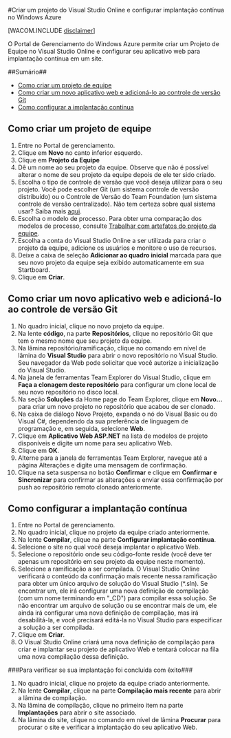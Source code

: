 ﻿<properties urlDisplayName="How to create a VSO project and setup Continuous Deployment" pageTitle="Como criar um projeto da equipe do Visual Studio Online e configurar a implantação contínua - Microsoft Azure" metaKeywords="Visual Studio Online, criar projeto da equipe, implantação contínua no Azure" description="Learn how to create a Visual Studio Online team project and configure it for continuous deployment to Windows Azure." metaCanonical="" services="cloud-services, visual-studio-online" documentationCenter="" title="How to Create and Deploy a Cloud Service" authors="jimlamb" solutions="" writer="jimlamb" manager="kamrani" editor=""  />

<tags ms.service="visual-studio-online" ms.workload="tbd" ms.tgt_pltfrm="ibiza" ms.devlang="na" ms.topic="article" ms.date="01/01/1900" ms.author="jimlamb" />

#Criar um projeto do Visual Studio Online e configurar implantação contínua no Windows Azure 

[WACOM.INCLUDE [disclaimer](../includes/disclaimer.md)]

O Portal de Gerenciamento do Windows Azure permite criar um Projeto de Equipe no Visual Studio Online e configurar seu aplicativo web para implantação contínua em um site.

##Sumário##

* [Como criar um projeto de equipe](#create_team_project)
* [Como criar um novo aplicativo web e adicioná-lo ao controle de versão Git](#create_web_app)
* [Como configurar a implantação contínua](#continuous_deployment)

## <a name="create_team_project"></a>Como criar um projeto de equipe

1. Entre no Portal de gerenciamento.
2. Clique em **Novo** no canto inferior esquerdo.
3. Clique em **Projeto da Equipe**
4. Dê um nome ao seu projeto da equipe. Observe que não é possível alterar o nome de seu projeto da equipe depois de ele ter sido criado.
5. Escolha o tipo de controle de versão que você deseja utilizar para o seu projeto. Você pode escolher Git (um sistema controle de versão distribuído) ou o Controle de Versão do Team Foundation (um sistema controle de versão centralizado). Não tem certeza sobre qual sistema usar? Saiba mais [aqui](http://msdn.microsoft.com/pt-br/library/ms181368.aspx).
6. Escolha o modelo de processo. Para obter uma comparação dos modelos de processo, consulte [Trabalhar com artefatos do projeto da equipe](http://msdn.microsoft.com/pt-br/library/ms400752.aspx).
7. Escolha a conta do Visual Studio Online a ser utilizada para criar o projeto da equipe, adicione os usuários e monitore o uso de recursos.
8. Deixe a caixa de seleção **Adicionar ao quadro inicial** marcada para que seu novo projeto da equipe seja exibido automaticamente em sua Startboard.
9. Clique em **Criar**.

## <a name="create_web_app"></a>Como criar um novo aplicativo web e adicioná-lo ao controle de versão Git

1. No quadro inicial, clique no novo projeto da equipe.
2. Na lente **código**, na parte **Repositórios**, clique no repositório Git que tem o mesmo nome que seu projeto da equipe.
3. Na lâmina repositório/ramificação, clique no comando em nível de lâmina do **Visual Studio** para abrir o novo repositório no Visual Studio. Seu navegador da Web pode solicitar que você autorize a inicialização do Visual Studio.
4. Na janela de ferramentas Team Explorer do Visual Studio, clique em **Faça a clonagem deste repositório** para configurar um clone local de seu novo repositório no disco local.
5. Na seção **Soluções** da Home page do Team Explorer, clique em **Novo...** para criar um novo projeto no repositório que acabou de ser clonado.
6. Na caixa de diálogo Novo Projeto, expanda o nó do Visual Basic ou do Visual C#, dependendo da sua preferência de linguagem de programação e, em seguida, selecione **Web**.
7. Clique em **Aplicativo Web ASP.NET** na lista de modelos de projeto disponíveis e digite um nome para seu aplicativo Web.
8. Clique em **OK**.
9. Alterne para a janela de ferramentas Team Explorer, navegue até a página Alterações e digite uma mensagem de confirmação.
10. Clique na seta suspensa no botão **Confirmar** e clique em **Confirmar e Sincronizar** para confirmar as alterações e enviar essa confirmação por push ao repositório remoto clonado anteriormente.

## <a name="continuous_deployment"></a>Como configurar a implantação contínua

1. Entre no Portal de gerenciamento.
2. No quadro inicial, clique no projeto da equipe criado anteriormente.
3. Na lente **Compilar**, clique na parte **Configurar implantação contínua**.
4. Selecione o site no qual você deseja implantar o aplicativo Web.
5. Selecione o repositório onde seu código-fonte reside (você deve ter apenas um repositório em seu projeto da equipe neste momento).
6. Selecione a ramificação a ser compilada. O Visual Studio Online verificará o conteúdo da confirmação mais recente nessa ramificação para obter um único arquivo de solução do Visual Studio (*.sln). Se encontrar um, ele irá configurar uma nova definição de compilação (com um nome terminando em "_CD") para compilar essa solução. Se não encontrar um arquivo de solução ou se encontrar mais de um, ele ainda irá configurar uma nova definição de compilação, mas irá desabilitá-la, e você precisará editá-la no Visual Studio para especificar a solução a ser compilada. 
7. Clique em **Criar**.
8. O Visual Studio Online criará uma nova definição de compilação para criar e implantar seu projeto de aplicativo Web e tentará colocar na fila uma nova compilação dessa definição.

###Para verificar se sua implantação foi concluída com êxito###

1. No quadro inicial, clique no projeto da equipe criado anteriormente.
2. Na lente **Compilar**, clique na parte **Compilação mais recente** para abrir a lâmina de compilação.
3. Na lâmina de compilação, clique no primeiro item na parte **Implantações** para abrir o site associado.
4. Na lâmina do site, clique no comando em nível de lâmina **Procurar** para procurar o site e verificar a implantação do seu aplicativo Web.
